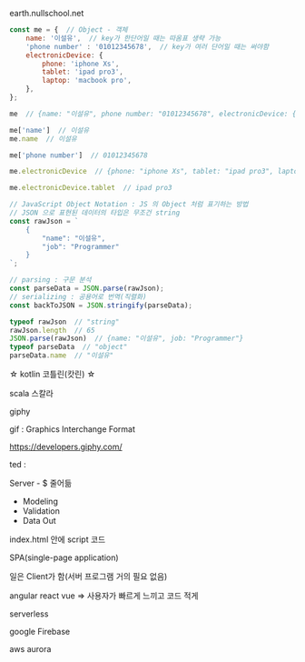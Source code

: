 earth.nullschool.net



```javascript
const me = {  // Object - 객체
    name: '이설유',  // key가 한단어일 때는 따옴표 생략 가능
    'phone number' : '01012345678',  // key가 여러 단어일 때는 써야함
    electronicDevice: {
        phone: 'iphone Xs',
        tablet: 'ipad pro3',
        laptop: 'macbook pro',
    },
};
```

```javascript
me  // {name: "이설유", phone number: "01012345678", electronicDevice: {…}}
```

```javascript
me['name']  // 이설유
me.name  // 이설유
```

```javascript
me['phone number']  // 01012345678
```

```javascript
me.electronicDevice  // {phone: "iphone Xs", tablet: "ipad pro3", laptop: "macbook pro"}
```

```javascript
me.electronicDevice.tablet  // ipad pro3
```



```javascript
// JavaScript Object Notation : JS 의 Object 처럼 표기하는 방법
// JSON 으로 표현된 데이터의 타입은 무조건 string
const rawJson = `
    {
        "name": "이설유", 
        "job": "Programmer"
    }
`;

// parsing : 구문 분석
const parseData = JSON.parse(rawJson);
// serializing : 공용어로 번역(직렬화)
const backToJSON = JSON.stringify(parseData);
```

```javascript
typeof rawJson  // "string"
rawJson.length  // 65
JSON.parse(rawJson)  // {name: "이설유", job: "Programmer"}
typeof parseData  // "object"
parseData.name  // "이설유"
```



☆ kotlin 코틀린(캇린) ☆

scala 스칼라



giphy

gif :  Graphics Interchange Format 

 https://developers.giphy.com/ 



ted : 



Server  -  $ 줄어듦

- Modeling
- Validation
- Data Out



index.html 안에 script 코드

SPA(single-page application)

일은 Client가 함(서버 프로그램 거의 필요 없음)

angular react vue => 사용자가 빠르게 느끼고 코드 적게



serverless

google Firebase

aws aurora

